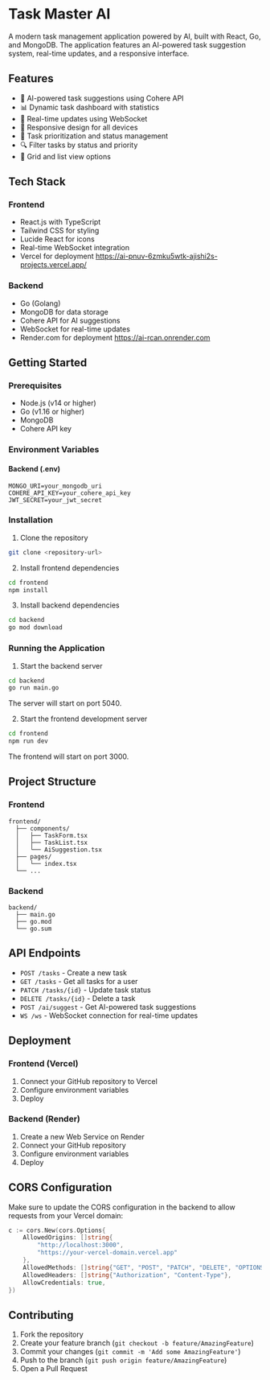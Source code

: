 # Task Master AI

A modern task management application powered by AI, built with React, Go, and MongoDB. The application features an AI-powered task suggestion system, real-time updates, and a responsive interface.

## Features

- 🤖 AI-powered task suggestions using Cohere API
- 📊 Dynamic task dashboard with statistics
- 🔄 Real-time updates using WebSocket
- 📱 Responsive design for all devices
- 🎯 Task prioritization and status management
- 🔍 Filter tasks by status and priority
- 🎨 Grid and list view options

## Tech Stack

### Frontend
- React.js with TypeScript
- Tailwind CSS for styling
- Lucide React for icons
- Real-time WebSocket integration
- Vercel for deployment
https://ai-pnuv-6zmku5wtk-ajishi2s-projects.vercel.app/

### Backend
- Go (Golang)
- MongoDB for data storage
- Cohere API for AI suggestions
- WebSocket for real-time updates
- Render.com for deployment
https://ai-rcan.onrender.com
## Getting Started

### Prerequisites
- Node.js (v14 or higher)
- Go (v1.16 or higher)
- MongoDB
- Cohere API key

### Environment Variables

#### Backend (.env)
```
MONGO_URI=your_mongodb_uri
COHERE_API_KEY=your_cohere_api_key
JWT_SECRET=your_jwt_secret
```

### Installation

1. Clone the repository
```bash
git clone <repository-url>
```

2. Install frontend dependencies
```bash
cd frontend
npm install
```

3. Install backend dependencies
```bash
cd backend
go mod download
```

### Running the Application

1. Start the backend server
```bash
cd backend
go run main.go
```
The server will start on port 5040.

2. Start the frontend development server
```bash
cd frontend
npm run dev
```
The frontend will start on port 3000.

## Project Structure

### Frontend
```
frontend/
  ├── components/
  │   ├── TaskForm.tsx
  │   ├── TaskList.tsx
  │   └── AiSuggestion.tsx
  ├── pages/
  │   └── index.tsx
  └── ...
```

### Backend
```
backend/
  ├── main.go
  ├── go.mod
  └── go.sum
```

## API Endpoints

- `POST /tasks` - Create a new task
- `GET /tasks` - Get all tasks for a user
- `PATCH /tasks/{id}` - Update task status
- `DELETE /tasks/{id}` - Delete a task
- `POST /ai/suggest` - Get AI-powered task suggestions
- `WS /ws` - WebSocket connection for real-time updates

## Deployment

### Frontend (Vercel)
1. Connect your GitHub repository to Vercel
2. Configure environment variables
3. Deploy

### Backend (Render)
1. Create a new Web Service on Render
2. Connect your GitHub repository
3. Configure environment variables
4. Deploy

## CORS Configuration

Make sure to update the CORS configuration in the backend to allow requests from your Vercel domain:

```go
c := cors.New(cors.Options{
    AllowedOrigins: []string{
        "http://localhost:3000",
        "https://your-vercel-domain.vercel.app"
    },
    AllowedMethods: []string{"GET", "POST", "PATCH", "DELETE", "OPTIONS"},
    AllowedHeaders: []string{"Authorization", "Content-Type"},
    AllowCredentials: true,
})
```

## Contributing

1. Fork the repository
2. Create your feature branch (`git checkout -b feature/AmazingFeature`)
3. Commit your changes (`git commit -m 'Add some AmazingFeature'`)
4. Push to the branch (`git push origin feature/AmazingFeature`)
5. Open a Pull Request

